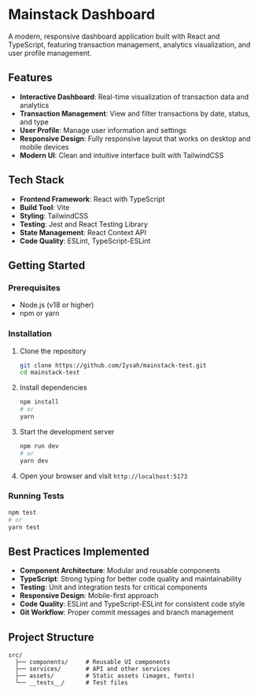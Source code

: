 # Mainstack Dashboard

A modern, responsive dashboard application built with React and TypeScript, featuring transaction management, analytics visualization, and user profile management.

## Features

- **Interactive Dashboard**: Real-time visualization of transaction data and analytics
- **Transaction Management**: View and filter transactions by date, status, and type
- **User Profile**: Manage user information and settings
- **Responsive Design**: Fully responsive layout that works on desktop and mobile devices
- **Modern UI**: Clean and intuitive interface built with TailwindCSS

## Tech Stack

- **Frontend Framework**: React with TypeScript
- **Build Tool**: Vite
- **Styling**: TailwindCSS
- **Testing**: Jest and React Testing Library
- **State Management**: React Context API
- **Code Quality**: ESLint, TypeScript-ESLint

## Getting Started

### Prerequisites

- Node.js (v18 or higher)
- npm or yarn

### Installation

1. Clone the repository
   ```bash
   git clone https://github.com/Iysah/mainstack-test.git
   cd mainstack-test
   ```

2. Install dependencies
   ```bash
   npm install
   # or
   yarn
   ```

3. Start the development server
   ```bash
   npm run dev
   # or
   yarn dev
   ```

4. Open your browser and visit `http://localhost:5173`

### Running Tests

```bash
npm test
# or
yarn test
```

## Best Practices Implemented

- **Component Architecture**: Modular and reusable components
- **TypeScript**: Strong typing for better code quality and maintainability
- **Testing**: Unit and integration tests for critical components
- **Responsive Design**: Mobile-first approach
- **Code Quality**: ESLint and TypeScript-ESLint for consistent code style
- **Git Workflow**: Proper commit messages and branch management

## Project Structure

```
src/
  ├── components/     # Reusable UI components
  ├── services/       # API and other services
  ├── assets/         # Static assets (images, fonts)
  └── __tests__/      # Test files
```

